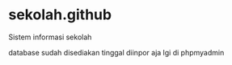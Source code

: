 # sekolah.github
Sistem informasi sekolah

database sudah disediakan tinggal diinpor aja lgi di phpmyadmin
